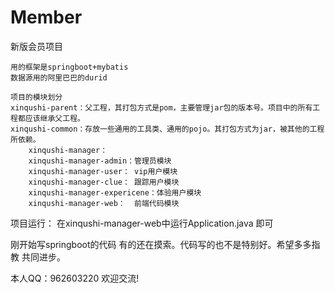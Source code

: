 # Member
新版会员项目

    用的框架是springboot+mybatis
    数据源用的阿里巴巴的durid
    
    项目的模块划分
    xinqushi-parent：父工程，其打包方式是pom，主要管理jar包的版本号。项目中的所有工程都应该继承父工程。
    xinqushi-common：存放一些通用的工具类、通用的pojo。其打包方式为jar，被其他的工程所依赖。
		xinqushi-manager：
		xinqushi-manager-admin：管理员模块
		xinqushi-manager-user： vip用户模块
		xinqushi-manager-clue： 跟踪用户模块
		xinqushi-manager-expericene：体验用户模块
		xinqushi-manager-web：  前端代码模块
        

项目运行：
		在xinqushi-manager-web中运行Application.java 即可

刚开始写springboot的代码 有的还在摸索。代码写的也不是特别好。希望多多指教 共同进步。

本人QQ：962603220 欢迎交流!
